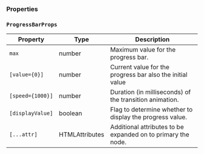 ### Properties

### `ProgressBarProps`

| Property         | Type                           | Description                                               |
| ---------------- | ------------------------------ | --------------------------------------------------------- |
| `max`            | number                         | Maximum value for the progress bar.                       |
| `[value={0}]`    | number                         | Current value for the progress bar also the initial value |
| `[speed={1000}]` | number                         | Duration (in milliseconds) of the transition animation.   |
| `[displayValue]` | boolean                        | Flag to determine whether to display the progress value.  |
| `[...attr] `     | HTMLAttributes<HTMLDivElement> | Additional attributes to be expanded on to primary the node.             |
